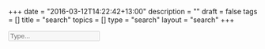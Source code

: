 +++
date = "2016-03-12T14:22:42+13:00"
description = ""
draft = false
tags = []
title = "search"
topics = []
type = "search"
layout = "search"
+++

<p>
<form>
<input class="search" type="search" placeholder="Type..." disabled />
</form>

<div class="results" style="display:none">
<h4>Results</h4>

<ol>
</ol>

</div>

<small class="results_count"></small>
</p>

